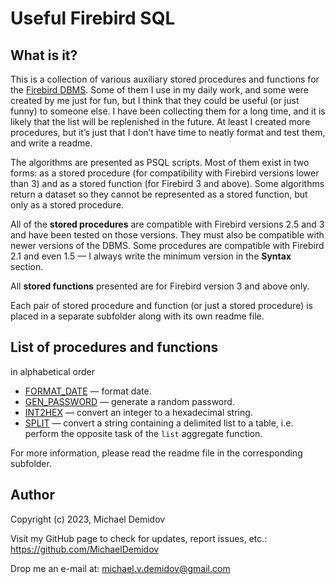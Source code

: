 Useful Firebird SQL
===================

What is it?
-----------

This is a collection of various auxiliary stored procedures and functions for the [Firebird DBMS](https://www.firebirdsql.org/). Some of them I use in my daily work, and some were created by me just for fun, but I think that they could be useful (or just funny) to someone else. I have been collecting them for a long time, and it is likely that the list will be replenished in the future. At least I created more procedures, but it’s just that I don’t have time to neatly format and test them, and write a readme.

The algorithms are presented as PSQL scripts. Most of them exist in two forms: as a stored procedure (for compatibility with Firebird versions lower than 3) and as a stored function (for Firebird 3 and above). Some algorithms return a dataset so they cannot be represented as a stored function, but only as a stored procedure.

All of the **stored procedures** are compatible with Firebird versions 2.5 and 3 and have been tested on those versions. They must also be compatible with newer versions of the DBMS. Some procedures are compatible with Firebird 2.1 and even 1.5 — I always write the minimum version in the **Syntax** section.

All **stored functions** presented are for Firebird version 3 and above only.

Each pair of stored procedure and function (or just a stored procedure) is placed in a separate subfolder along with its own readme file.

List of procedures and functions
--------------------------------

in alphabetical order

* [FORMAT_DATE](FORMAT_DATE/README.md) — format date.
* [GEN_PASSWORD](GEN_PASSWORD/README.md) — generate a random password.
* [INT2HEX](INT2HEX/README.md) — convert an integer to a hexadecimal string.
* [SPLIT](SPLIT/README.md) — convert a string containing a delimited list to a table, i.e. perform the opposite task of the `list` aggregate function.

For more information, please read the readme file in the corresponding subfolder.

Author
------
Copyright (c) 2023, Michael Demidov

Visit my GitHub page to check for updates, report issues, etc.: https://github.com/MichaelDemidov

Drop me an e-mail at: michael.v.demidov@gmail.com
